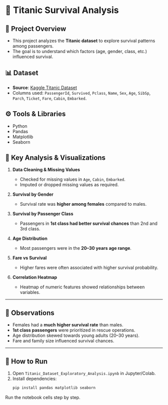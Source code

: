 # 🚢 Titanic Survival Analysis

## 📌 Project Overview
- This project analyzes the **Titanic dataset** to explore survival patterns among passengers.
- The goal is to understand which factors (age, gender, class, etc.) influenced survival.

## 📊 Dataset
- **Source**: [Kaggle Titanic Dataset](https://www.kaggle.com/c/titanic/data)
- Columns used: `PassengerId`, `Survived`, `Pclass`, `Name`, `Sex`, `Age`, `SibSp`, `Parch`, `Ticket`, `Fare`, `Cabin`, `Embarked`.

## ⚙️ Tools & Libraries
- Python
- Pandas
- Matplotlib
- Seaborn

## 🔎 Key Analysis & Visualizations
1. **Data Cleaning & Missing Values**
   - Checked for missing values in `Age`, `Cabin`, `Embarked`.  
   - Imputed or dropped missing values as required.  

2. **Survival by Gender**
   - Survival rate was **higher among females** compared to males. 

3. **Survival by Passenger Class**
   - Passengers in **1st class had better survival chances** than 2nd and 3rd class.  

4. **Age Distribution**
   - Most passengers were in the **20–30 years age range**. 

5. **Fare vs Survival**
   - Higher fares were often associated with higher survival probability.  

6. **Correlation Heatmap**
   - Heatmap of numeric features showed relationships between variables.

---

## 📌 Observations
- Females had a **much higher survival rate** than males.  
- **1st class passengers** were prioritized in rescue operations.  
- Age distribution skewed towards young adults (20–30 years).  
- Fare and family size influenced survival chances.  

---

## 🚀 How to Run
1. Open `Titanic_Dataset_Exploratory_Analysis.ipynb` in Jupyter/Colab.  
2. Install dependencies:
   ```bash
   pip install pandas matplotlib seaborn
Run the notebook cells step by step.

